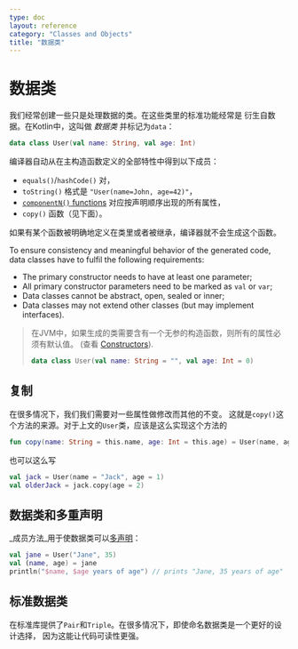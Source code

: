 ```yaml
---
type: doc
layout: reference
category: "Classes and Objects"
title: "数据类"
---
```


# 数据类

我们经常创建一些只是处理数据的类。在这些类里的标准功能经常是
衍生自数据。在Kotlin中，这叫做 _数据类_ 并标记为`data`：

``` kotlin
data class User(val name: String, val age: Int)
```

编译器自动从在主构造函数定义的全部特性中得到以下成员：

  * `equals()`/`hashCode()` 对，
  * `toString()` 格式是 `"User(name=John, age=42)"`，
  * [`componentN()` functions](multi-declarations.html) 对应按声明顺序出现的所有属性，
  * `copy()` 函数（见下面）。

如果有某个函数被明确地定义在类里或者被继承，编译器就不会生成这个函数。

To ensure consistency and meaningful behavior of the generated code, data classes have to fulfil the following requirements:

  * The primary constructor needs to have at least one parameter;
  * All primary constructor parameters need to be marked as `val` or `var`;
  * Data classes cannot be abstract, open, sealed or inner;
  * Data classes may not extend other classes (but may implement interfaces).

> 在JVM中，如果生成的类需要含有一个无参的构造函数，则所有的属性必须有默认值。
> (查看 [Constructors](classes.html#constructors)).
>
> ``` kotlin
> data class User(val name: String = "", val age: Int = 0)
> ```

## 复制

在很多情况下，我们我们需要对一些属性做修改而其他的不变。
这就是`copy()`这个方法的来源。对于上文的`User`类，应该是这么实现这个方法的

``` kotlin
fun copy(name: String = this.name, age: Int = this.age) = User(name, age)     
```     

也可以这么写

``` kotlin
val jack = User(name = "Jack", age = 1)
val olderJack = jack.copy(age = 2)
```

## 数据类和多重声明

_成员方法_用于使数据类可以[多声明](multi-declarations.html)：

``` kotlin
val jane = User("Jane", 35)
val (name, age) = jane
println("$name, $age years of age") // prints "Jane, 35 years of age"
```

## 标准数据类

在标准库提供了`Pair`和`Triple`。在很多情况下，即使命名数据类是一个更好的设计选择，
因为这能让代码可读性更强。
